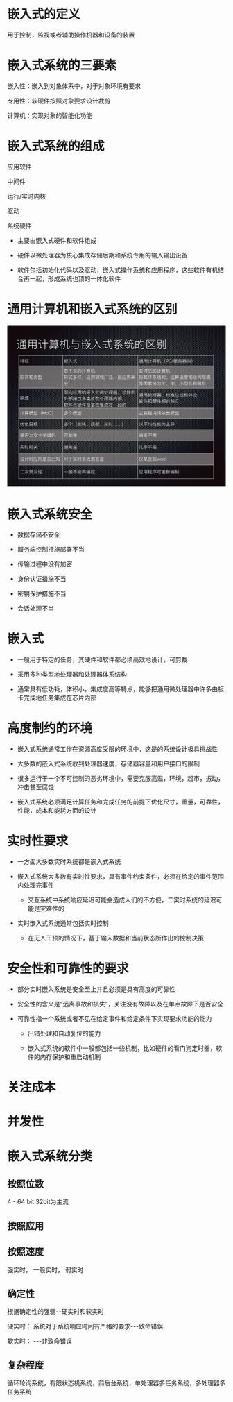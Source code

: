 # 嵌入式的定义

用于控制，监视或者辅助操作机器和设备的装置

# 嵌入式系统的三要素

嵌入性：嵌入到对象体系中，对于对象环境有要求

专用性：软硬件按照对象要求设计裁剪

计算机：实现对象的智能化功能

# 嵌入式系统的组成

应用软件

中间件

运行/实时内核

驱动

系统硬件

* 主要由嵌入式硬件和软件组成

* 硬件以微处理器为核心集成存储后期和系统专用的输入输出设备

* 软件包括初始化代码以及驱动，嵌入式操作系统和应用程序，这些软件有机结合再一起，形成系统也顶的一体化软件

# 通用计算机和嵌入式系统的区别

![](./img/1-1.png)

# 嵌入式系统安全

* 数据存储不安全

* 服务端控制措施部署不当

* 传输过程中没有加密

* 身份认证措施不当

* 密钥保护措施不当

* 会话处理不当

# 嵌入式

* 一般用于特定的任务，其硬件和软件都必须高效地设计，可剪裁

* 采用多种类型地处理器和处理器体系结构

* 通常具有低功耗，体积小，集成度高等特点，能够把通用微处理器中许多由板卡完成地任务集成在芯片内部

# 高度制约的环境

* 嵌入式系统通常工作在资源高度受限的环境中，这是的系统设计极具挑战性

* 大多数的嵌入式系统收到处理器速度，存储器容量和用户接口的限制

* 很多运行于一个不可控制的恶劣环境中，需要克服高温，环境，超市，振动，冲击甚至腐蚀

* 嵌入式系统必须满足计算任务和完成任务的前提下优化尺寸，重量，可靠性，性能，成本和能耗方面的设计

# 实时性要求

* 一方面大多数实时系统都是嵌入式系统

* 嵌入式系统大多数有实时性要求，具有事件约束条件，必须在给定的事件范围内处理完事件

    * 交互系统中系统响应延迟可能会造成人们的不方便，二实时系统的延迟可能是灾难性的

* 实时嵌入式系统通常包括实时控制

    * 在无人干预的情况下，基于输入数据和当前状态所作出的控制决策

# 安全性和可靠性的要求

* 部分实时嵌入系统是安全至上并且必须是具有高度的可靠性

* 安全性的含义是“远离事故和损失”，关注没有故障以及在单点故障下是否安全

* 可靠性指一个系统或者不见在给定事件和给定条件下实现要求功能的能力

    * 出错处理和自动复位的能力

    * 嵌入式系统的软件中一般都包括一些机制，比如硬件的看门狗定时器，软件的内存保护和重启动机制

# 关注成本

# 并发性

# 嵌入式系统分类

## 按照位数

4 - 64 bit 32bit为主流

## 按照应用

## 按照速度

强实时， 一般实时， 弱实时

## 确定性

根据确定性的强弱--硬实时和软实时

硬实时： 系统对于系统响应时间有严格的要求---致命错误

软实时： ---非致命错误

## 复杂程度

循环轮询系统，有限状态机系统，前后台系统，单处理器多任务系统，多处理器多任务系统